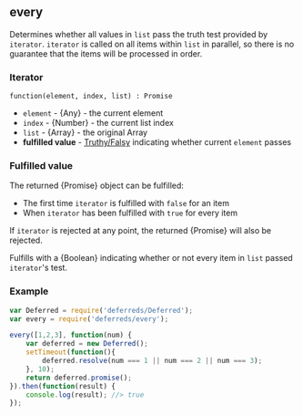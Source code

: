 ## every

Determines whether all values in `list` pass the truth test provided by
`iterator`. `iterator` is called on all items within `list` in parallel, so
there is no guarantee that the items will be processed in order.


### Iterator

`function(element, index, list) : Promise`

* `element` - {Any} - the current element
* `index` - {Number} - the current list index
* `list` - {Array} - the original Array
* **fulfilled value** -
  [Truthy/Falsy](http://www.sitepoint.com/javascript-truthy-falsy/) indicating
  whether current `element` passes


### Fulfilled value

The returned {Promise} object can be fulfilled:

* The first time `iterator` is fulfilled with `false` for an item
* When `iterator` has been fulfilled with `true` for every item

If `iterator` is rejected at any point, the returned {Promise} will also be
rejected.

Fulfills with a {Boolean} indicating whether or not every item in `list` passed
`iterator`'s test.


### Example

```js
var Deferred = require('deferreds/Deferred');
var every = require('deferreds/every');

every([1,2,3], function(num) {
	var deferred = new Deferred();
	setTimeout(function(){
		deferred.resolve(num === 1 || num === 2 || num === 3);
	}, 10);
	return deferred.promise();
}).then(function(result) {
	console.log(result); //> true
});
```

